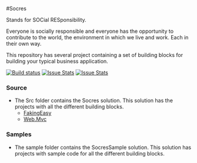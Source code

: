 #Socres

Stands for SOCial RESponsibility.

Everyone is socially responsible and everyone has the opportunity to contribute to the world, the environment in which we live and work. Each in their own way.

This repository has several project containing a set of building blocks for building your typical business application.

[![Build status][build-status-image]][build-status]  [![Issue Stats][pull-requests-image]][pull-requests]  [![Issue Stats][issues-closed-image]][issues-closed]

[build-status-image]: https://ci.appveyor.com/api/projects/status/ek97x5yray3psxxj/branch/master?svg=true
[build-status]: https://ci.appveyor.com/project/Socres/socres/branch/master
[pull-requests-image]: http://www.issuestats.com/github/Socres/socres/badge/pr
[pull-requests]: http://www.issuestats.com/github/Socres/socres
[issues-closed-image]: http://www.issuestats.com/github/Socres/socres/badge/issue
[issues-closed]: http://www.issuestats.com/github/Socres/socres

### Source
- The Src folder contains the Socres solution. This solution has the projects with all the different building blocks.
	- [FakingEasy](../../wiki/FakingEasy)
	- [Web.Mvc](../../wiki/Web.Mvc)

### Samples
- The sample folder contains the SocresSample solution. This solution has projects with sample code for all the different building blocks.
